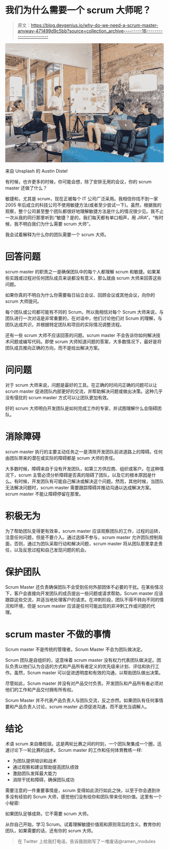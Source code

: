 # 我们为什么需要一个 scrum 大师呢？

> 原文：<https://blog.devgenius.io/why-do-we-need-a-scrum-master-anyway-471499d9c5bb?source=collection_archive---------16----------------------->

![](img/b025a871c0efa4a6a7cda146f186b6cc.png)

来自 Unsplash 的 Austin Distel

有时候，也许更多的时候，你可能会想，除了安排无用的会议，你的 scrum master 还做了什么？

敏捷和，尤其是 scrum，现在正被每个 IT 公司广泛采用。我相信你找不到一家 2005 年后成立的科技公司不使用敏捷方法(或者至少尝试一下)。虽然，根据我的观察，整个公司甚至整个团队都很好地理解敏捷方法是什么的情况很少见。我不止一次从我的同行那里听到:“敏捷？是的，我们每天都有单口相声，用 JIRA”，“有时候，我不明白我们为什么需要 scrum 大师”。

我会试着解释为什么你的团队需要一个 scrum 大师。

# 回答问题

scrum master 的职责之一是确保团队中的每个人都理解 scrum 和敏捷。如果某些实践或过程对任何团队成员来说都没有意义，那么就由 scrum 大师来回答这些问题。

如果你真的不明白为什么你需要每日站立会议、回顾会议或其他会议，向你的 scrum 大师提问。

每个团队或公司都可能有不同的 Scrum，所以我相信对每个 Scrum 大师来说，与团队进行一次对话是非常重要的，在对话中，他们讨论他们对 Scrum 的理解，与团队达成共识，并根据特定团队和项目的实际情况调整流程。

还有一些 scrum 大师不应该回答的问题。scrum master 不会告诉你如何解决技术问题或编写代码。即使 scrum 大师知道问题的答案，大多数情况下，最好是将团队成员推向正确的方向，而不是给出解决方案。

# 问问题

对于 scrum 大师来说，问题是最好的工具。在正确的时间问正确的问题可以让 scrum master 促进团队内部更好的交流，并帮助解决问题或做出决策。这种几乎没有侵扰的 scrum master 方式可以让团队更加有效。

好的 scrum 大师明白开发团队是如何完成工作的专家，并试图理解什么会阻碍团队。

# 消除障碍

scrum master 执行的主要主动任务之一是清除开发团队前进道路上的障碍。任何由团队带来的潜在或实际的障碍都是 scrum 大师的责任。

大多数时候，障碍来自于没有开发团队，如第三方供应商、组织或客户。在这种情况下，scrum 主管必须分析障碍是否真的阻碍了团队，以及它的根本原因是什么。有时候，开发团队有可能自己解决或解决这个问题。然而，其他时候，当团队无法解决问题时，scrum master 需要跟踪障碍并推动沟通以达成解决方案。scrum master 不能让障碍停留在那里。

# 积极无为

为了帮助团队变得更有效率，scrum master 应该观察团队的工作，过程的运转，注意任何问题，但是不要介入。通过选择不参与，scrum master 允许团队控制局面，否则，通过为团队采取行动和解决问题，scrum master 将从团队那里拿走责任，以及反思过程和自己发现问题的机会。

# 保护团队

Scrum Master 还负责确保团队不会受到任何外部团体不必要的干扰。在某些情况下，客户会直接向开发团队的成员提出一些问题或请求帮助。Scrum master 应该跟踪这些交流，并适当地处理客户的请求。在冲刺阶段，团队不得不转向不同的情况和环境，但是 scrum master 应该是任何可能出现的非冲刺工作或问题的代理。

# scrum master 不做的事情

Scrum master 不是传统的管理者。Scrum Master 不会为团队做决定。

Scrum 团队是自组织的，这意味着 scrum master 没有权力代表团队做决定。团队负责以他们认为合适的方式和产品所有者定义的优先级来计划、评估和执行工作。虽然，Scrum master 可以促进透明度和有效的沟通，以帮助团队做出决策。

尽管如此，Scrum master 并没有对产品交付负责。开发团队和产品所有者必须对他们的工作和产品交付拥有所有权。

Scrum Master 并不代表产品负责人与团队交流，反之亦然。如果团队有任何事情要和产品负责人讨论，scrum master 必须促进沟通，而不是充当调解人。

# 结论

术语 scrum 来自橄榄球。这是两轮比赛之间的时刻，一个团队聚集成一个圈，迅速讨论下一轮比赛的战术。Scrum master 的工作和任何体育教练一样:

*   为团队提供培训和战术
*   通过观察和建议帮助提高团队绩效
*   激励团队发挥最大能力
*   消除干扰和障碍，确保团队成功

需要注意的一件重要事情是，scrum 变得如此流行如此之快，以至于你会遇到许多没有经验的 Scrum 大师，感觉他们没有给你和团队带来任何价值。这里有一个小秘密:

如果团队足够成熟，它不需要 scrum 大师。

从你自己开始，学习 Scrum。试着理解敏捷价值观和原则背后的含义。教育你的团队，如果需要的话，还有你的 scrum 大师。

> 在 Twitter 上给我打电话，告诉我刚刚写了一堆废话@ramen_modules